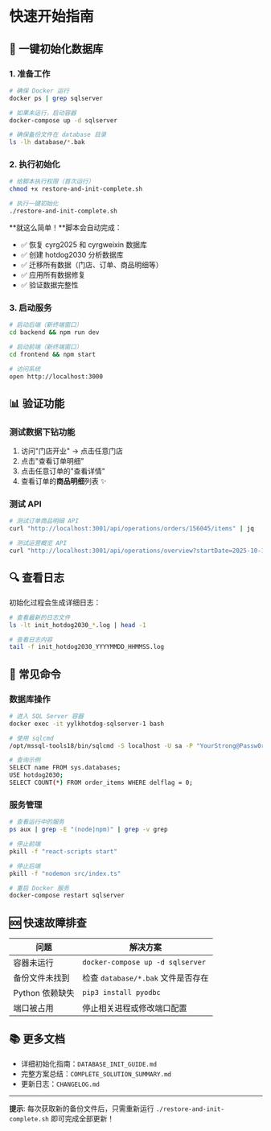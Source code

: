 # 快速开始指南

## 🚀 一键初始化数据库

### 1. 准备工作

```bash
# 确保 Docker 运行
docker ps | grep sqlserver

# 如果未运行，启动容器
docker-compose up -d sqlserver

# 确保备份文件在 database 目录
ls -lh database/*.bak
```

### 2. 执行初始化

```bash
# 给脚本执行权限（首次运行）
chmod +x restore-and-init-complete.sh

# 执行一键初始化
./restore-and-init-complete.sh
```

**就这么简单！**脚本会自动完成：
- ✅ 恢复 cyrg2025 和 cyrgweixin 数据库
- ✅ 创建 hotdog2030 分析数据库
- ✅ 迁移所有数据（门店、订单、商品明细等）
- ✅ 应用所有数据修复
- ✅ 验证数据完整性

### 3. 启动服务

```bash
# 启动后端（新终端窗口）
cd backend && npm run dev

# 启动前端（新终端窗口）
cd frontend && npm start

# 访问系统
open http://localhost:3000
```

## 📊 验证功能

### 测试数据下钻功能

1. 访问"门店开业" → 点击任意门店
2. 点击"查看订单明细"
3. 点击任意订单的"查看详情"
4. 查看订单的**商品明细**列表 ✨

### 测试 API

```bash
# 测试订单商品明细 API
curl "http://localhost:3001/api/operations/orders/156045/items" | jq

# 测试运营概览 API
curl "http://localhost:3001/api/operations/overview?startDate=2025-10-11&endDate=2025-10-11" | jq
```

## 🔍 查看日志

初始化过程会生成详细日志：

```bash
# 查看最新的日志文件
ls -lt init_hotdog2030_*.log | head -1

# 查看日志内容
tail -f init_hotdog2030_YYYYMMDD_HHMMSS.log
```

## 📝 常见命令

### 数据库操作

```bash
# 进入 SQL Server 容器
docker exec -it yylkhotdog-sqlserver-1 bash

# 使用 sqlcmd
/opt/mssql-tools18/bin/sqlcmd -S localhost -U sa -P "YourStrong@Passw0rd" -C

# 查询示例
SELECT name FROM sys.databases;
USE hotdog2030;
SELECT COUNT(*) FROM order_items WHERE delflag = 0;
```

### 服务管理

```bash
# 查看运行中的服务
ps aux | grep -E "(node|npm)" | grep -v grep

# 停止前端
pkill -f "react-scripts start"

# 停止后端
pkill -f "nodemon src/index.ts"

# 重启 Docker 服务
docker-compose restart sqlserver
```

## 🆘 快速故障排查

| 问题 | 解决方案 |
|------|----------|
| 容器未运行 | `docker-compose up -d sqlserver` |
| 备份文件未找到 | 检查 `database/*.bak` 文件是否存在 |
| Python 依赖缺失 | `pip3 install pyodbc` |
| 端口被占用 | 停止相关进程或修改端口配置 |

## 📚 更多文档

- 详细初始化指南：`DATABASE_INIT_GUIDE.md`
- 完整方案总结：`COMPLETE_SOLUTION_SUMMARY.md`
- 更新日志：`CHANGELOG.md`

---

**提示**: 每次获取新的备份文件后，只需重新运行 `./restore-and-init-complete.sh` 即可完成全部更新！

